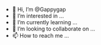 - 👋 Hi, I’m @Gappygap
- 👀 I’m interested in ...
- 🌱 I’m currently learning ...
- 💞️ I’m looking to collaborate on ...
- 📫 How to reach me ...

<!---
Gappygap/Gappygap is a ✨ special ✨ repository because its `README.md` (this file) appears on your GitHub profile.
You can click the Preview link to take a look at your changes.
--->
